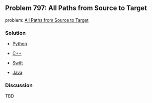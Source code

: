 ## Problem 797: All Paths from Source to Target

problem: [All Paths from Source to Target](https://leetcode.com/problems/all-paths-from-source-to-target/)

### Solution

- [Python](../python/problem797.py)

- [C++](../cpp/problem797.cpp)

- [Swift](../swift/problem797.swift)

- [Java](../java/problem797.java)

### Discussion

TBD

